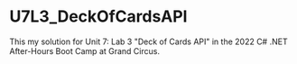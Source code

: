 # U7L3_DeckOfCardsAPI
This my solution for Unit 7: Lab 3 "Deck of Cards API" in the 2022 C# .NET After-Hours Boot Camp at Grand Circus.
